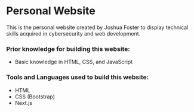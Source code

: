 # Personal Website
This is the personal website created by Joshua Foster to display technical skills acquired in cybersecurity and web development. 

### Prior knowledge for building this website:
* Basic knowledge in HTML, CSS, and JavaScript

### Tools and Languages used to build this website:
* HTML
* CSS (Bootstrap)
* Next.js